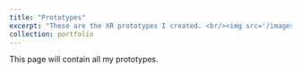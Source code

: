 ```yaml
---
title: "Prototypes"
excerpt: "These are the XR prototypes I created. <br/><img src='/images/500x300.png'>"
collection: portfolio
---
```


This page will contain all my prototypes.